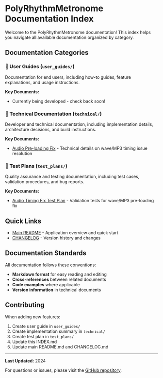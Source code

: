 # PolyRhythmMetronome Documentation Index

Welcome to the PolyRhythmMetronome documentation! This index helps you navigate all available documentation organized by category.

## Documentation Categories

### 📘 User Guides (`user_guides/`)

Documentation for end users, including how-to guides, feature explanations, and usage instructions.

**Key Documents:**
- Currently being developed - check back soon!

### 🔧 Technical Documentation (`technical/`)

Developer and technical documentation, including implementation details, architecture decisions, and build instructions.

**Key Documents:**
- [Audio Pre-loading Fix](technical/audio_preloading_fix.md) - Technical details on wave/MP3 timing issue resolution

### 🧪 Test Plans (`test_plans/`)

Quality assurance and testing documentation, including test cases, validation procedures, and bug reports.

**Key Documents:**
- [Audio Timing Fix Test Plan](test_plans/audio_timing_fix_test_plan.md) - Validation tests for wave/MP3 pre-loading fix

## Quick Links

- [Main README](../README.md) - Application overview and quick start
- [CHANGELOG](../CHANGELOG.md) - Version history and changes

## Documentation Standards

All documentation follows these conventions:
- **Markdown format** for easy reading and editing
- **Cross-references** between related documents
- **Code examples** where applicable
- **Version information** in technical documents

## Contributing

When adding new features:
1. Create user guide in `user_guides/`
2. Create implementation summary in `technical/`
3. Create test plan in `test_plans/`
4. Update this INDEX.md
5. Update main README.md and CHANGELOG.md

---

**Last Updated:** 2024

For questions or issues, please visit the [GitHub repository](https://github.com/TheMikaus/BandTools).
